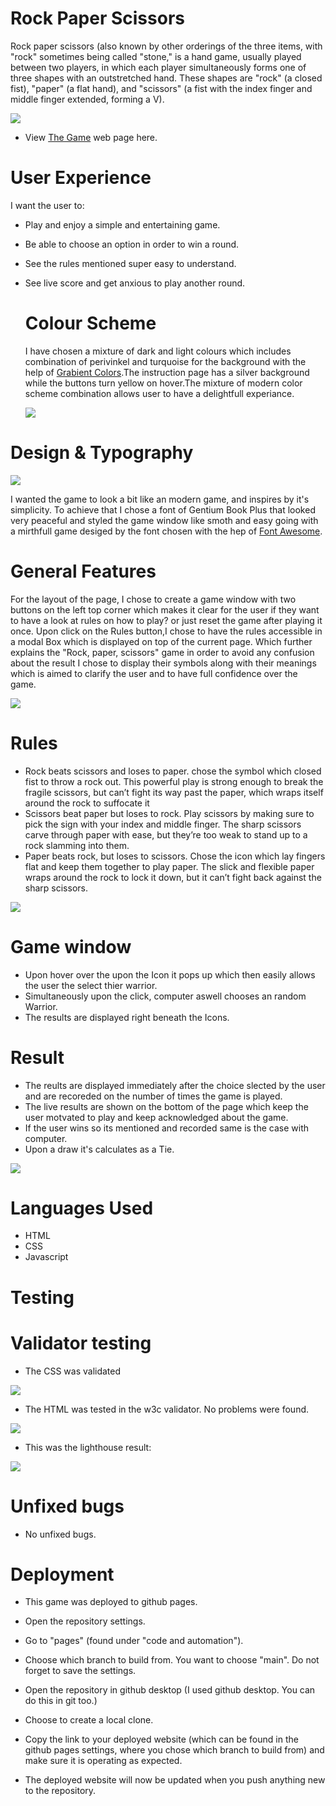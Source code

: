 # Rock Paper Scissors 



Rock paper scissors (also known by other orderings of the three items, with "rock" sometimes being called "stone," is a hand game, usually played between two players, in which each player simultaneously forms one of three shapes with an outstretched hand. These shapes are "rock" (a closed fist), "paper" (a flat hand), and "scissors" (a fist with the index finger and middle finger extended, forming a V).

  <img src="https://srz97.github.io/Rock-paper-scissors-Game/assets/images/image-one.png">
  
  * View [The Game](https://srz97.github.io/Rock-paper-scissors-Game/) web page here.
  
 #  User Experience
 
 I want the user to:

* Play and enjoy a simple and entertaining game.
* Be able to choose an option in order to win a round.
* See the rules mentioned super easy to understand.
* See live score and get anxious to play another round.


  # Colour Scheme
  
  I have chosen a mixture of dark and light colours which includes combination of perivinkel and turquoise for the background with the help of  [Grabient Colors](https://cssgradient.io/gradient-backgrounds/).The instruction page has a silver background while the buttons turn yellow on hover.The mixture of modern color scheme combination allows user to have a delightfull experiance.
  
  <img src="https://srz97.github.io/Rock-paper-scissors-Game/assets/images/image-two.png">
  
# Design & Typography

<img src="https://srz97.github.io/Rock-paper-scissors-Game/assets/images/image-zero.png">

I wanted the game to look a bit like an modern game, and inspires by it's simplicity. To achieve that I chose a font of Gentium Book Plus that looked very peaceful and styled the game window like smoth and easy going with a mirthfull game desiged by the font  chosen with the hep of [Font Awesome](https://fontawesome.com/).

  
# General Features

For the layout of the page, I chose to create a game window with two buttons on the left top corner which makes it clear for the user if they want to have a look at rules on how to play? or just reset the game after playing it once. Upon click on the Rules button,I chose to have the rules accessible in a modal Box  which is displayed on top of the current page. Which further explains the  "Rock, paper, scissors" game in order to avoid any confusion about the result I chose to display their symbols along with their meanings which is aimed to clarify the user and to have full confidence over the game.

<img src="https://srz97.github.io/Rock-paper-scissors-Game/assets/images/image-three.png">
  
 # Rules
  
* Rock beats scissors and loses to paper. chose the symbol which closed fist to throw a rock out. This powerful play is strong enough to break the fragile scissors, but can’t fight its way past the paper, which wraps itself around the rock to suffocate it
* Scissors beat paper but loses to rock. Play scissors by making sure to pick the sign with your index and middle finger. The sharp scissors carve through paper with ease, but they’re too weak to stand up to a rock slamming into them.
* Paper beats rock, but loses to scissors. Chose the icon which lay fingers flat and keep them together to play paper. The slick and flexible paper wraps around the rock to lock it down, but it can’t fight back against the sharp scissors.

<img src="https://srz97.github.io/Rock-paper-scissors-Game/assets/images/image-four.png">

# Game window  

* Upon hover over the upon the Icon it pops up which then  easily allows the user the select thier warrior.
* Simultaneously upon the click, computer aswell chooses an random Warrior.
* The results are displayed right beneath the Icons.


# Result

* The reults are displayed immediately after the choice slected by the user and are recoreded on the number of times the game is played.
* The live results are shown on the bottom of the page which keep the user motvated to play and keep acknowledged about the game.
* If the user wins so its mentioned and recorded same is the case with computer.
* Upon a draw it's calculates as a Tie. 


<img src="https://srz97.github.io/Rock-paper-scissors-Game/assets/images/image-six.png">


# Languages Used

* HTML
* CSS
* Javascript

# Testing 
 
 # Validator testing
 
 * The CSS was validated 
<img src="https://srz97.github.io/Rock-paper-scissors-Game/assets/images/image-five.png">

* The HTML was tested in the w3c validator. No problems were found.
<img src="https://srz97.github.io/Rock-paper-scissors-Game/assets/images/image-seven.png">

* This was the lighthouse result:
<img src="https://srz97.github.io/Rock-paper-scissors-Game/assets/images/image-eight.jpg">


# Unfixed bugs

* No unfixed bugs.

# Deployment

* This game was deployed to github pages.

* Open the repository settings.
* Go to "pages" (found under "code and automation").
* Choose which branch to build from. You want to choose "main". Do not forget to save the settings.
* Open the repository in github desktop (I used github desktop. You can do this in git too.)
* Choose to create a local clone.
* Copy the link to your deployed website (which can be found in the github pages settings, where you chose which branch to build from) and make sure it is   operating as expected.
* The deployed website will now be updated when you push anything new to the repository.

